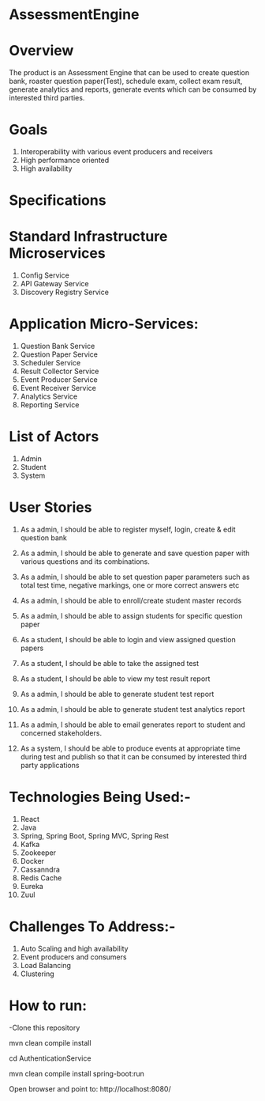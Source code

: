 # AssessmentEngine

# Overview
The product is an Assessment Engine that can be used to create question bank, roaster question paper(Test), schedule exam, collect exam result, generate analytics and reports, generate events which can be consumed by interested third parties.


# Goals

1.	Interoperability with various event producers and receivers
2.	High performance oriented
3.	High availability 

# Specifications

# Standard Infrastructure Microservices
1.	Config Service
2.	API Gateway Service
3.	Discovery Registry Service

# Application Micro-Services:
1.	Question Bank Service
2.	Question Paper Service
3.	Scheduler Service
4.	Result Collector Service
5.	Event Producer Service
6.	Event Receiver Service
7.	Analytics Service
8.	Reporting Service
 

# List of Actors 

1.	Admin
2.	Student
3.	System

# User Stories
       
1.	As a admin, I should be able to register myself, login, create & edit question bank
2.	As a admin, I should be able to generate and save question paper with various questions and its combinations.
3.	As a admin, I should be able to set question paper parameters such as total test time, negative markings, one or more correct answers etc
4.	As a admin, I should be able to enroll/create student master records
5.	As a admin, I should be able to assign students for specific question paper

6.	As a student, I should be able to login and view  assigned question papers 
7.	As a student, I should be able to take the assigned test
8.	As a student, I should be able to view my test result report

9.	As a admin, I should be able to generate student test report 
10.	As a admin, I should be able to generate student test analytics report 
11.	As a admin, I should be able to email generates report to student and concerned stakeholders. 

12.	As a system, I should be able to produce events at appropriate time during test and publish so that it can be consumed by interested third party applications


# Technologies Being Used:-
1.	React
2.	Java 
3.	Spring, Spring Boot, Spring MVC, Spring Rest
4.	Kafka 
5.	Zookeeper
6.	Docker
7.	Cassanndra
8.	Redis Cache
9.	Eureka
10.	Zuul


# Challenges To Address:-
1.	Auto Scaling and high availability
2.	Event producers and consumers
3.	Load Balancing
4.	Clustering


# How to run:

-Clone this repository

mvn clean compile install

cd AuthenticationService

mvn clean compile install spring-boot:run

Open browser and point to: http://localhost:8080/

